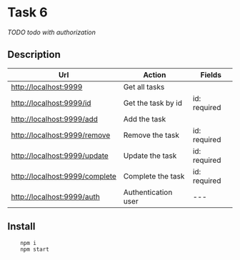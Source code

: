 # Task 6
_TODO todo with authorization_
## Description
| Url | Action | Fields |
| --- | --- |--- |
| [http://localhost:9999](http://localhost:9999)| Get all tasks | |
| [http://localhost:9999/id](http://localhost:9999/id)| Get the task by id | id: required |
| [http://localhost:9999/add](http://localhost:9999/add)| Add the task | |
| [http://localhost:9999/remove](http://localhost:9999/remove)| Remove the task |id: required |
| [http://localhost:9999/update](http://localhost:9999/update)| Update the task |id: required |
| [http://localhost:9999/complete](http://localhost:9999/complete)| Сomplete the task |id: required |
| [http://localhost:9999/auth](http://localhost:9999/auth) | Authentication user |--- |

## Install
```
    npm i
    npm start
```